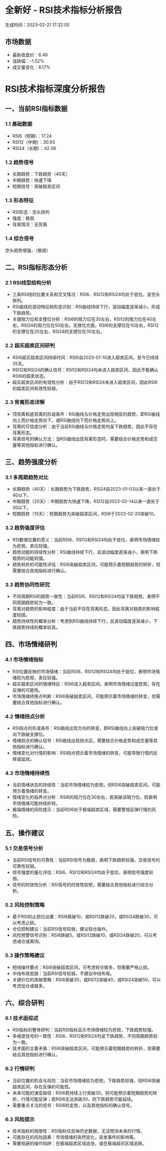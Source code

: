 # 全新好 - RSI技术指标分析报告
生成时间：2023-02-21 17:32:05

## 市场数据
- 最新收盘价：6.49
- 涨跌幅：-1.52%
- 成交量变化：8.17%


# RSI技术指标深度分析报告

## 一、当前RSI指标数据
### 1.1 基础数据
- RSI6（短期）：17.24
- RSI12（中期）：30.93
- RSI24（长期）：42.06

### 1.2 趋势信号
- 长期趋势：下跌趋势（40天）
- 中期趋势：快速下降
- 短期信号：突破超卖区间

### 1.3 形态特征
- RSI形态：空头排列
- 强度：极弱
- 背离情况：无背离

### 1.4 综合信号
空头趋势增强，（极弱）

## 二、RSI指标形态分析
### 2.1 RSI线型结构分析
- 三条RSI线的位置关系和交叉情况：RSI6、RSI12和RSI24均处于低位，呈空头排列。
- RSI曲线的波动特征和形态识别：RSI曲线持续下行，波动幅度逐渐减小，形成下跌趋势。
- 关键阻力位和支撑位分析：RSI6的阻力位在30左右，RSI12的阻力位在40左右，RSI24的阻力位在50左右。支撑位方面，RSI6的支撑位在10左右，RSI12的支撑位在20左右，RSI24的支撑位在30左右。

### 2.2 超买超卖区间研判
- RSI6超买超卖区间持续时间：RSI6自2023-01-10进入超卖区间，至今已持续35天。
- RSI12和RSI24的确认信号：RSI12和RSI24均未进入超卖区间，因此不能确认RSI6的超卖状态。
- 超买超卖区间的有效性分析：由于RSI12和RSI24未进入超卖区间，因此RSI6的超卖区间有效性较弱。

### 2.3 背离形态详解
- 顶背离和底背离的形成条件：RSI曲线与价格走势出现相反的趋势，即RSI曲线向上而价格走势向下，或RSI曲线向下而价格走势向上。
- 背离的可信度分析：由于当前RSI曲线与价格走势均呈下跌趋势，因此不存在背离形态。
- 背离信号的确认方法：当RSI曲线出现背离形态时，需要结合价格走势和成交量等其他指标进行确认。

## 三、趋势强度分析
### 3.1 多周期趋势对比
- 长期趋势（40天）：长期趋势为下跌趋势，RSI24自2023-01-03以来一直处于40以下。
- 中期趋势（20天）：中期趋势为快速下降，RSI12自2023-02-14以来一直处于30以下。
- 短期趋势（10天）：短期趋势为突破超卖区间，RSI6于2023-02-20突破10。

### 3.2 趋势强度评估
- RSI数值位置的意义：当前RSI6、RSI12和RSI24均处于低位，表明市场情绪较为悲观，卖压较强。
- 趋势动能的持续性分析：RSI曲线持续下行，且波动幅度逐渐减小，表明下跌趋势的动能较强。
- 趋势转折的可能性评估：RSI6突破超卖区间，可能预示着短期趋势的转折，但需要结合其他指标进行确认。

### 3.3 趋势协同性研究
- 不同周期RSI的趋势一致性：当前RSI6、RSI12和RSI24均呈下跌趋势，表明不同周期趋势较为一致。
- 背离对趋势的影响程度：由于当前不存在背离形态，因此背离对趋势的影响程度较弱。
- 趋势持续性的概率分析：考虑到RSI曲线持续下行，且波动幅度逐渐减小，下跌趋势持续的概率较高。

## 四、市场情绪研判
### 4.1 市场情绪指标
- RSI位置反映的市场情绪：当前RSI6、RSI12和RSI24均处于低位，表明市场情绪较为悲观，卖压较强。
- 超买超卖区间的情绪特征：RSI6进入超卖区间，表明市场情绪过度悲观，存在反弹的可能性。
- 市场情绪转换点判断：RSI6突破超卖区间，可能预示着市场情绪的转变，但需要结合其他指标进行确认。

### 4.2 情绪拐点分析
- RSI拐点的形成条件：RSI曲线出现方向的转变，即RSI曲线向上突破阻力位或向下跌破支撑位。
- 情绪拐点的确认信号：RSI曲线出现拐点后，需要结合价格走势和成交量等其他指标进行确认。
- 情绪变化对行情的影响：RSI拐点预示着市场情绪的转变，可能导致行情的反转或延续。

### 4.3 市场情绪持续性
- 当前情绪状态的持续性：当前市场情绪较为悲观，但RSI6突破超卖区间，可能预示着情绪的转变。
- 情绪变化的临界点分析：RSI6的阻力位在30左右，若突破该阻力位，则表明市场情绪可能持续好转。
- 极端情绪的风险提示：当前RSI6处于极端超卖区域，需要警惕反弹行情的风险。

## 五、操作建议
### 5.1 交易信号分析
- 当前RSI信号的可靠性：当前RSI信号为极弱，表明下跌趋势较强，交易信号的可靠性较弱。
- 信号强度的量化评估：RSI6、RSI12和RSI24均处于低位，表明信号强度较弱。
- 信号的时效性分析：RSI信号的时效性较短，需要结合其他指标进行综合分析。

### 5.2 风险控制策略
- 基于RSI的止损位设置：RSI6跌破10，或RSI12跌破20，或RSI24跌破30，可以考虑止损。
- 仓位控制建议：当前RSI信号较弱，建议轻仓操作。
- 风险预警信号识别：RSI6跌破5，或RSI12跌破10，或RSI24跌破20，可以考虑减仓或离场。

### 5.3 操作策略建议
- 短线操作要点：RSI6突破超卖区间，可考虑轻仓做多，但需要严格止损。
- 中线布局思路：当前RSI信号较弱，不建议中线布局。
- 关键价位的突破策略：RSI6突破30，或RSI12突破40，或RSI24突破50，可以考虑加仓或做多。

## 六、综合研判
### 6.1 技术面综述
- RSI指标的整体研判：当前RSI指标显示市场情绪较为悲观，下跌趋势较强。
- 多维度信号的一致性：RSI6、RSI12和RSI24均呈下跌趋势，不同周期趋势较为一致。
- 技术面的主要矛盾：RSI6突破超卖区间，可能预示着短期趋势的转折，但需要结合其他指标进行确认。

### 6.2 行情研判
- 当前位置的机会与风险：当前市场情绪较为悲观，下跌趋势较强，但RSI6突破超卖区间，存在反弹的可能性。
- 未来可能的演变路径：RSI6若持续上行突破30，则可能预示着短期趋势的转折，行情可能反弹；若RSI6无法突破30，则下跌趋势可能延续。
- 需要重点关注的信号：RSI6的走势，以及其他指标的确认信号。

### 6.3 风险提示
- 技术指标的局限性：RSI指标仅反映历史数据，无法预测未来的行情。
- 可能存在的风险因素：市场情绪的突然变化，突发事件的影响等。
- 需要规避的操作陷阱：在极端超卖区域追涨，或在极端超买区域追跌。